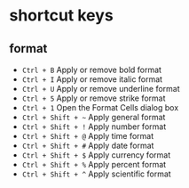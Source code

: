 # shortcut keys

## format
- `Ctrl + B` Apply or remove bold format
- `Ctrl + I` Apply or remove italic format
- `Ctrl + U` Apply or remove underline format
- `Ctrl + 5` Apply or remove strike format
- `Ctrl + 1` Open the Format Cells dialog box
- `Ctrl + Shift + ~` Apply general format
- `Ctrl + Shift + !` Apply number format
- `Ctrl + Shift + @` Apply time format
- `Ctrl + Shift + #` Apply date format
- `Ctrl + Shift + $` Apply currency format
- `Ctrl + Shift + %` Apply percent format
- `Ctrl + Shift + ^` Apply scientific format





